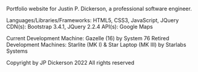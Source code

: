 Portfolio website for Justin P. Dickerson, a professional software engineer.

Languages/Libraries/Frameworks: HTML5, CSS3, JavaScript, JQuery
CDN(s): Bootstrap 3.4.1, JQuery 2.2.4
API(s): Google Maps

Current Development Machine: Gazelle (16) by System 76
Retired Development Machines: Starlite (MK I) & Star Laptop (MK III) by Starlabs Systems

Copyright by JP Dickerson 2022
All rights reserved
